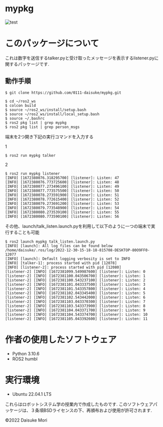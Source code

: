 # mypkg
![test](https://github.com/0111-daisuke/mypkg/actions/workflows/test.yml/badge.svg)

# このパッケージについて
これは数字を送信するtalker.pyと受け取ったメッセージを表示するlistener.pyに関するパッケージです.

## 動作手順
```
$ git clone https://github.com/0111-daisuke/mypkg.git

$ cd ~/ros2_ws
$ colcon build
$ source ~/ros2_ws/install/setup.bash
$ source ~/ros2_ws/install/local_setup.bash
$ source ~/.bashrc
$ ros2 pkg list | grep mypkg
$ ros2 pkg list | grep person_msgs
```
端末を2つ開き下記の実行コマンドを入力する

1
```
$ ros2 run mypkg talker
```
2
```
$ ros2 run mypkg listener
[INFO] [1672380076.318295700] [listener]: Listen: 47                       
[INFO] [1672380076.773725600] [listener]: Listen: 48                                                     
[INFO] [1672380077.273496100] [listener]: Listen: 49                                            
[INFO] [1672380077.773575500] [listener]: Listen: 50                                         
[INFO] [1672380078.273591900] [listener]: Listen: 51                                                 
[INFO] [1672380078.772615400] [listener]: Listen: 52                                                        
[INFO] [1672380079.273691200] [listener]: Listen: 53                                                                    
[INFO] [1672380079.773548900] [listener]: Listen: 54                                          
[INFO] [1672380080.273539100] [listener]: Listen: 55                                           
[INFO] [1672380080.773590100] [listener]: Listen: 56 
```

その他、launch/talk_listen.launch.pyを利用して以下のように一つの端末で実行することも可能
```
$ ros2 launch mypkg talk_listen.launch.py
[INFO] [launch]: All log files can be found below /home/daisuke/.ros/log/2022-12-30-15-18-18-815708-DESKTOP-80O9FF0-12077
[INFO] [launch]: Default logging verbosity is set to INFO
[INFO] [talker-1]: process started with pid [12078]
[INFO] [listener-2]: process started with pid [12080]
[listener-2] [INFO] [1672381099.549987600] [listener]: Listen: 0
[listener-2] [INFO] [1672381100.043506700] [listener]: Listen: 1
[listener-2] [INFO] [1672381100.543237100] [listener]: Listen: 2
[listener-2] [INFO] [1672381101.043337500] [listener]: Listen: 3
[listener-2] [INFO] [1672381101.543357800] [listener]: Listen: 4
[listener-2] [INFO] [1672381102.043345400] [listener]: Listen: 5
[listener-2] [INFO] [1672381102.543442000] [listener]: Listen: 6
[listener-2] [INFO] [1672381103.043370300] [listener]: Listen: 7               
[listener-2] [INFO] [1672381103.543373900] [listener]: Listen: 8                                                        
[listener-2] [INFO] [1672381104.043371700] [listener]: Listen: 9                 
[listener-2] [INFO] [1672381104.543374700] [listener]: Listen: 10            
[listener-2] [INFO] [1672381105.043392600] [listener]: Listen: 11
```
# 作者の使用したソフトウェア
* Python 3.10.6
* ROS2 humbl

# 実行環境
* Ubuntu 22.04.1 LTS

これらはロボットシステム学の授業内で作成したものです.
このソフトウェアパッケージは、３条項BSDライセンスの下、再頒布および使用が許可されます.

©2022 Daisuke Mori
